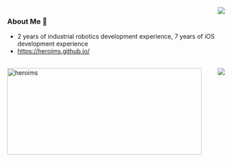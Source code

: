 <img align="right" src="https://github-readme-stats.vercel.app/api?username=heroims&count_private=true&show_icons=true&hide=prs&theme=radical" />

### About Me 👋
- 2 years of industrial robotics development experience, 7 years of iOS development experience
- https://heroims.github.io/

<br/>
<img align="right" src="https://github-readme-stats.vercel.app/api/top-langs/?username=heroims&&langs_count=8&hide=html,ejs,scss,asp,css&layout=compact&bg_color=23,e36143,104e95&title_color=fff&text_color=fff" />
<img src="https://github-readme-streak-stats.herokuapp.com/?user=heroims&" width=450 height=200 alt="heroims" />


<!--
**heroims/heroims** is a ✨ _special_ ✨ repository because its `README.md` (this file) appears on your GitHub profile.

Here are some ideas to get you started:

- 🔭 I’m currently working on ...
- 🌱 I’m currently learning ...
- 👯 I’m looking to collaborate on ...
- 🤔 I’m looking for help with ...
- 💬 Ask me about ...
- 📫 How to reach me: ...
- 😄 Pronouns: ...
- ⚡ Fun fact: ...
-->
